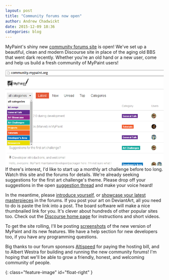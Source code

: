 ```yaml
---
layout: post
title: "Community forums now open"
author: Andrew Chadwickt
date: 2015-12-09 18:36
categories: blog
---
```


MyPaint's shiny new [community forums site][forum] is open!
We've set up a beautiful, clean and modern Discourse site
in place of the aging old BBS that went dark recently.
Whether you're an old hand or a new user,
come and help us build a fresh community of MyPaint users!

[![postimg]][forum]
If there's interest,
I'd like to start up a monthly art challenge before too long.
Watch this site and the forums for details.
We're already seeking suggestions for the first art challenge's theme.
Please drop off your suggestions in the open
[suggestion thread][forum.challengesuggest]
and make your voice heard!

In the meantime, please [introduce yourself][forum.welcome],
or [showcase your latest masterpieces][forum.artshow] in the forums.
If you post your art on DeviantArt,
all you need to do is paste the link into a post.
The board software will make a nice thumbnailed link for you.
It's clever about hundreds of other popular sites too.
Check out the [Discourse home page][discourse]
for instructions and short videos.

To get the site rolling,
I'll be posting [screenshots][forum.screenshots]
of the new version of MyPaint and its new features.
We have a help section for new developers too,
if you have any programming questions.

Big thanks to our forum sponsors [Altispeed][sponsor]
for paying the hosting bill, and to Albert Westra
for building and running the new community forums!
I'm hoping that we'll be able to grow a friendly, honest, and
welcoming community of people.

[sponsor]: http://www.altispeed.com/
[forum]: http://community.mypaint.org/
[forum.welcome]: http://community.mypaint.org/t/introduce-yourself/39
[forum.challengesuggest]: http://community.mypaint.org/t/suggestions-for-the-first-art-challenge/38
[forum.artshow]: http://community.mypaint.org/c/artshowcase
[forum.screenshots]: http://community.mypaint.org/t/screenshots-of-1-2-0-during-development/44
[discourse]: http://discourse.org

[postimg]: /assets/posts/2015-12-09-community-forums.png
{: class="feature-image" id="float-right" }
